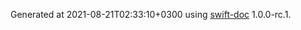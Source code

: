 Generated at 2021-08-21T02:33:10+0300 using [swift-doc](https://github.com/SwiftDocOrg/swift-doc) 1.0.0-rc.1.

